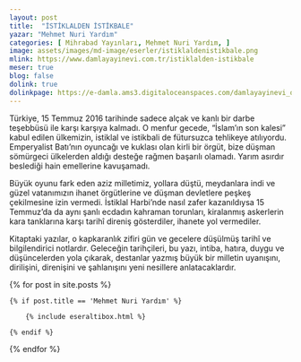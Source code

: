 ```yaml
---
layout: post
title:  "İSTİKLALDEN İSTİKBALE"
yazar: "Mehmet Nuri Yardım"
categories: [ Mihrabad Yayınları, Mehmet Nuri Yardım, ]
image: assets/images/md-image/eserler/istiklaldenistikbale.png
mlink: https://www.damlayayinevi.com.tr/istiklalden-istikbale
meser: true
blog: false
dolink: true
dolinkpage: https://e-damla.ams3.digitaloceanspaces.com/damlayayinevi_ornek_sayfalar/9786056725159/index.html
---
```


Türkiye, 15 Temmuz 2016 tarihinde sadece alçak ve kanlı bir darbe teşebbüsü ile karşı karşıya kalmadı. O menfur gecede, “İslam’ın son kalesi” kabul edilen ülkemizin, istiklal ve istikbali de fütursuzca tehlikeye atılıyordu. Emperyalist Batı’nın oyuncağı ve kuklası olan kirli bir örgüt, bize düşman sömürgeci ülkelerden aldığı desteğe rağmen başarılı olamadı. Yarım asırdır beslediği hain emellerine kavuşamadı.

Büyük oyunu fark eden aziz milletimiz, yollara düştü, meydanlara indi ve güzel vatanımızın ihanet örgütlerine ve düşman devletlere peşkeş çekilmesine izin vermedi. İstiklal Harbi’nde nasıl zafer kazanıldıysa 15 Temmuz’da da aynı şanlı ecdadın kahraman torunları, kiralanmış askerlerin kara tanklarına karşı tarihî direniş gösterdiler, ihanete yol vermediler.

Kitaptaki yazılar, o kapkaranlık zifiri gün ve gecelere düşülmüş tarihî ve bilgilendirici notlardır. Geleceğin tarihçileri, bu yazı, intiba, hatıra, duygu ve düşüncelerden yola çıkarak, destanlar yazmış büyük bir milletin uyanışını, dirilişini, direnişini ve şahlanışını yeni nesillere anlatacaklardır.



{% for post in site.posts %}

    {% if post.title == 'Mehmet Nuri Yardım' %}

        {% include eseraltibox.html %}

    {% endif %}

{% endfor %}
